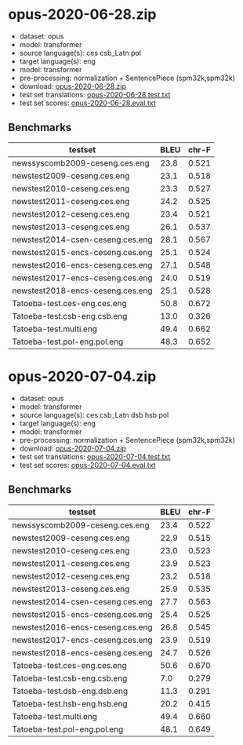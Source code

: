 # opus-2020-06-28.zip

* dataset: opus
* model: transformer
* source language(s): ces csb_Latn pol
* target language(s): eng
* model: transformer
* pre-processing: normalization + SentencePiece (spm32k,spm32k)
* download: [opus-2020-06-28.zip](https://object.pouta.csc.fi/Tatoeba-MT-models/zlw-eng/opus-2020-06-28.zip)
* test set translations: [opus-2020-06-28.test.txt](https://object.pouta.csc.fi/Tatoeba-MT-models/zlw-eng/opus-2020-06-28.test.txt)
* test set scores: [opus-2020-06-28.eval.txt](https://object.pouta.csc.fi/Tatoeba-MT-models/zlw-eng/opus-2020-06-28.eval.txt)

## Benchmarks

| testset               | BLEU  | chr-F |
|-----------------------|-------|-------|
| newssyscomb2009-ceseng.ces.eng 	| 23.8 	| 0.521 |
| newstest2009-ceseng.ces.eng 	| 23.1 	| 0.518 |
| newstest2010-ceseng.ces.eng 	| 23.3 	| 0.527 |
| newstest2011-ceseng.ces.eng 	| 24.2 	| 0.525 |
| newstest2012-ceseng.ces.eng 	| 23.4 	| 0.521 |
| newstest2013-ceseng.ces.eng 	| 26.1 	| 0.537 |
| newstest2014-csen-ceseng.ces.eng 	| 28.1 	| 0.567 |
| newstest2015-encs-ceseng.ces.eng 	| 25.1 	| 0.524 |
| newstest2016-encs-ceseng.ces.eng 	| 27.1 	| 0.548 |
| newstest2017-encs-ceseng.ces.eng 	| 24.0 	| 0.519 |
| newstest2018-encs-ceseng.ces.eng 	| 25.1 	| 0.528 |
| Tatoeba-test.ces-eng.ces.eng 	| 50.8 	| 0.672 |
| Tatoeba-test.csb-eng.csb.eng 	| 13.0 	| 0.326 |
| Tatoeba-test.multi.eng 	| 49.4 	| 0.662 |
| Tatoeba-test.pol-eng.pol.eng 	| 48.3 	| 0.652 |

# opus-2020-07-04.zip

* dataset: opus
* model: transformer
* source language(s): ces csb_Latn dsb hsb pol
* target language(s): eng
* model: transformer
* pre-processing: normalization + SentencePiece (spm32k,spm32k)
* download: [opus-2020-07-04.zip](https://object.pouta.csc.fi/Tatoeba-MT-models/zlw-eng/opus-2020-07-04.zip)
* test set translations: [opus-2020-07-04.test.txt](https://object.pouta.csc.fi/Tatoeba-MT-models/zlw-eng/opus-2020-07-04.test.txt)
* test set scores: [opus-2020-07-04.eval.txt](https://object.pouta.csc.fi/Tatoeba-MT-models/zlw-eng/opus-2020-07-04.eval.txt)

## Benchmarks

| testset               | BLEU  | chr-F |
|-----------------------|-------|-------|
| newssyscomb2009-ceseng.ces.eng 	| 23.4 	| 0.522 |
| newstest2009-ceseng.ces.eng 	| 22.9 	| 0.515 |
| newstest2010-ceseng.ces.eng 	| 23.0 	| 0.523 |
| newstest2011-ceseng.ces.eng 	| 23.9 	| 0.523 |
| newstest2012-ceseng.ces.eng 	| 23.2 	| 0.518 |
| newstest2013-ceseng.ces.eng 	| 25.9 	| 0.535 |
| newstest2014-csen-ceseng.ces.eng 	| 27.7 	| 0.563 |
| newstest2015-encs-ceseng.ces.eng 	| 25.4 	| 0.525 |
| newstest2016-encs-ceseng.ces.eng 	| 26.8 	| 0.545 |
| newstest2017-encs-ceseng.ces.eng 	| 23.9 	| 0.519 |
| newstest2018-encs-ceseng.ces.eng 	| 24.7 	| 0.526 |
| Tatoeba-test.ces-eng.ces.eng 	| 50.6 	| 0.670 |
| Tatoeba-test.csb-eng.csb.eng 	| 7.0 	| 0.279 |
| Tatoeba-test.dsb-eng.dsb.eng 	| 11.3 	| 0.291 |
| Tatoeba-test.hsb-eng.hsb.eng 	| 20.2 	| 0.415 |
| Tatoeba-test.multi.eng 	| 49.4 	| 0.660 |
| Tatoeba-test.pol-eng.pol.eng 	| 48.1 	| 0.649 |

